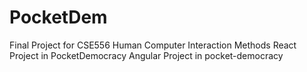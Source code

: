 # PocketDem
Final Project for CSE556 Human Computer Interaction Methods
React Project in PocketDemocracy 
Angular Project in pocket-democracy
